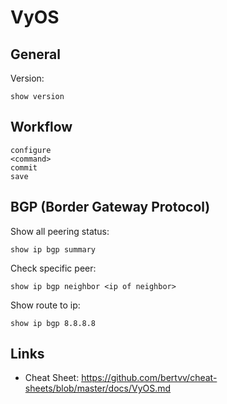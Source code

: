# VyOS

## General

Version:

```shell
show version
```

## Workflow

```shell
configure
<command>
commit
save
```

## BGP (Border Gateway Protocol)

Show all peering status:

```shell
show ip bgp summary
```

Check specific peer:

```shell
show ip bgp neighbor <ip of neighbor>
```

Show route to ip:

```shell
show ip bgp 8.8.8.8
```

## Links

* Cheat Sheet: https://github.com/bertvv/cheat-sheets/blob/master/docs/VyOS.md
